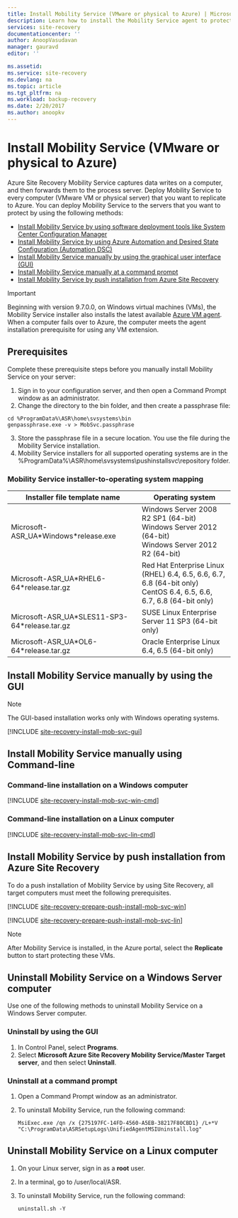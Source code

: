 ```yaml
---
title: Install Mobility Service (VMware or physical to Azure) | Microsoft Docs
description: Learn how to install the Mobility Service agent to protect your on-premises computers.
services: site-recovery
documentationcenter: ''
author: AnoopVasudavan
manager: gauravd
editor: ''

ms.assetid:
ms.service: site-recovery
ms.devlang: na
ms.topic: article
ms.tgt_pltfrm: na
ms.workload: backup-recovery
ms.date: 2/20/2017
ms.author: anoopkv
---
```


# Install Mobility Service (VMware or physical to Azure)
Azure Site Recovery Mobility Service captures data writes on a computer, and then forwards them to the process server. Deploy Mobility Service to every computer (VMware VM or physical server) that you want to replicate to Azure. You can deploy Mobility Service to the servers that you want to protect by using the following methods:

* [Install Mobility Service by using software deployment tools like System Center Configuration Manager](./site-recovery-install-mobility-service-using-sccm.md)
* [Install Mobility Service by using Azure Automation and Desired State Configuration (Automation DSC)](./site-recovery-automate-mobility-service-install.md)
* [Install Mobility Service manually by using the graphical user interface (GUI)](./site-recovery-vmware-to-azure-install-mob-svc.md#install-mobility-service-manually-by-using-the-gui)
* [Install Mobility Service manually at a command prompt](./site-recovery-vmware-to-azure-install-mob-svc.md#install-mobility-service-manually-at-a-command-prompt)
* [Install Mobility Service by push installation from Azure Site Recovery](./site-recovery-vmware-to-azure-install-mob-svc.md#install-mobility-service-by-push-installation-from-azure-site-recovery)

>[!IMPORTANT]
> Beginning with version 9.7.0.0, on Windows virtual machines (VMs), the Mobility Service installer also installs the latest available [Azure VM agent](../virtual-machines/virtual-machines-windows-extensions-features.md). When a computer fails over to Azure, the computer meets the agent installation prerequisite for using any VM extension.

## Prerequisites
Complete these prerequisite steps before you manually install Mobility Service on your server:
1. Sign in to your configuration server, and then open a Command Prompt window as an administrator.
2. Change the directory to the bin folder, and then create a passphrase file:

  ```
  cd %ProgramData%\ASR\home\svsystems\bin
  genpassphrase.exe -v > MobSvc.passphrase
  ```
3. Store the passphrase file in a secure location. You use the file during the Mobility Service installation.
4. Mobility Service installers for all supported operating systems are in the %ProgramData%\ASR\home\svsystems\pushinstallsvc\repository folder.

### Mobility Service installer-to-operating system mapping

| Installer file template name| Operating system |
|---|--|
|Microsoft-ASR\_UA\*Windows\*release.exe | Windows Server 2008 R2 SP1 (64-bit) </br> Windows Server 2012 (64-bit) </br> Windows Server 2012 R2 (64-bit) |
|Microsoft-ASR\_UA\*RHEL6-64*release.tar.gz| Red Hat Enterprise Linux (RHEL) 6.4, 6.5, 6.6, 6.7, 6.8 (64-bit only) </br> CentOS 6.4, 6.5, 6.6, 6.7, 6.8 (64-bit only) |
|Microsoft-ASR\_UA\*SLES11-SP3-64\*release.tar.gz| SUSE Linux Enterprise Server 11 SP3 (64-bit only)|
|Microsoft-ASR_UA\*OL6-64\*release.tar.gz | Oracle Enterprise Linux 6.4, 6.5 (64-bit only)|

## Install Mobility Service manually by using the GUI

>[!NOTE]
> The GUI-based installation works only with Windows operating systems.

[!INCLUDE [site-recovery-install-mob-svc-gui](../../includes/site-recovery-install-mob-svc-gui.md)]

## Install Mobility Service manually using Command-line
### Command-line installation on a Windows computer
[!INCLUDE [site-recovery-install-mob-svc-win-cmd](../../includes/site-recovery-install-mob-svc-win-cmd.md)]

### Command-line installation on a Linux computer
[!INCLUDE [site-recovery-install-mob-svc-lin-cmd](../../includes/site-recovery-install-mob-svc-lin-cmd.md)]

## Install Mobility Service by push installation from Azure Site Recovery
To do a push installation of Mobility Service by using Site Recovery, all target computers must meet the following prerequisites.

[!INCLUDE [site-recovery-prepare-push-install-mob-svc-win](../../includes/site-recovery-prepare-push-install-mob-svc-win.md)]

[!INCLUDE [site-recovery-prepare-push-install-mob-svc-lin](../../includes/site-recovery-prepare-push-install-mob-svc-lin.md)]

> [!NOTE]
After Mobility Service is installed, in the Azure portal, select the **Replicate** button to start protecting these VMs.

## Uninstall Mobility Service on a Windows Server computer
Use one of the following methods to uninstall Mobility Service on a Windows Server computer.

### Uninstall by using the GUI
1. In Control Panel, select **Programs**.
2. Select **Microsoft Azure Site Recovery Mobility Service/Master Target server**, and then select **Uninstall**.

### Uninstall at a command prompt
1. Open a Command Prompt window as an administrator.
2. To uninstall Mobility Service, run the following command:

    ```
    MsiExec.exe /qn /x {275197FC-14FD-4560-A5EB-38217F80CBD1} /L+*V "C:\ProgramData\ASRSetupLogs\UnifiedAgentMSIUninstall.log"
    ```

## Uninstall Mobility Service on a Linux computer
1. On your Linux server, sign in as a **root** user.
2. In a terminal, go to /user/local/ASR.
3. To uninstall Mobility Service, run the following command:

    ```
    uninstall.sh -Y
    ```
